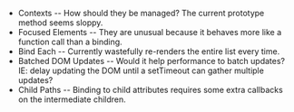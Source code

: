 * Contexts -- How should they be managed?  The current prototype method seems sloppy.
* Focused Elements -- They are unusual because it behaves more like a function call than a binding.
* Bind Each -- Currently wastefully re-renders the entire list every time.
* Batched DOM Updates -- Would it help performance to batch updates? IE: delay updating the DOM until a setTimeout can gather multiple updates?
* Child Paths -- Binding to child attributes requires some extra callbacks on the intermediate children.